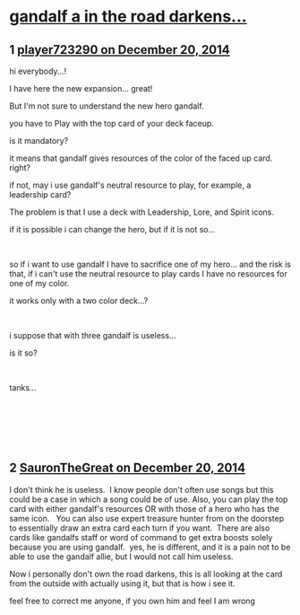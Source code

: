 # [gandalf a in the road darkens...](https://community.fantasyflightgames.com/topic/129546-gandalf-a-in-the-road-darkens/)

## 1 [player723290 on December 20, 2014](https://community.fantasyflightgames.com/topic/129546-gandalf-a-in-the-road-darkens/?do=findComment&comment=1374473)

hi everybody...!

I have here the new expansion... great!

But I'm not sure to understand the new hero gandalf.

you have to Play with the top card of your deck faceup.

is it mandatory?

it means that gandalf gives resources of the color of the faced up card. right?

if not, may i use gandalf's neutral resource to play, for example, a leadership card? 

The problem is that I use a deck with Leadership, Lore, and Spirit icons.

if it is possible i can change the hero, but if it is not so...

 

so if i want to use gandalf I have to sacrifice one of my hero... and the risk is that, if i can't use the neutral resource to play cards I have no resources for one of my color.

it works only with a two color deck...?

 

i suppose that with three gandalf is useless...

is it so? 

 

tanks...

 

 

 

## 2 [SauronTheGreat on December 20, 2014](https://community.fantasyflightgames.com/topic/129546-gandalf-a-in-the-road-darkens/?do=findComment&comment=1374570)

I don't think he is useless.  I know people don't often use songs but this could be a case in which a song could be of use. Also, you can play the top card with either gandalf's resources OR with those of a hero who has the same icon.   You can also use expert treasure hunter from on the doorstep to essentially draw an extra card each turn if you want.  There are also cards like gandalfs staff or word of command to get extra boosts solely because you are using gandalf.  yes, he is different, and it is a pain not to be able to use the gandalf allie, but I would not call him useless.  

Now i personally don't own the road darkens, this is all looking at the card from the outside with actually using it, but that is how i see it.  

feel free to correct me anyone, if you own him and feel I am wrong

